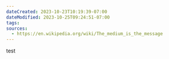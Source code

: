 ```yaml
---
dateCreated: 2023-10-23T10:19:39-07:00
dateModified: 2023-10-25T09:24:51-07:00
tags: 
sources:
  - https://en.wikipedia.org/wiki/The_medium_is_the_message
---
```

test